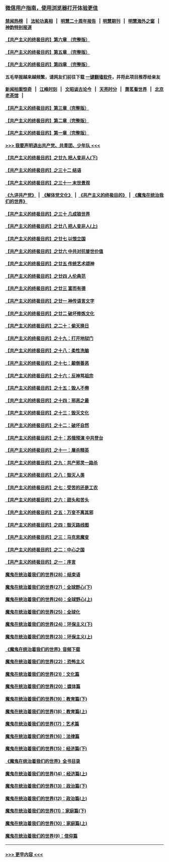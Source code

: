 ### [微信用户指南，使用浏览器打开体验更佳](https://github.com/gfw-breaker/banned-news1/blob/master/indexes/wechat-guide.md?t=0)
#### [禁闻热榜](热点新闻.md?t=0)  &nbsp;&nbsp;|&nbsp;&nbsp; [法轮功真相](https://github.com/gfw-breaker/truth/blob/master/README.md?t=0) &nbsp;&nbsp;|&nbsp;&nbsp; [明慧二十周年报告](https://github.com/gfw-breaker/mh-reports/blob/master/README.md?t=0) &nbsp;&nbsp;|&nbsp;&nbsp;[明慧期刊](https://github.com/gfw-breaker/mh-qikan) &nbsp;&nbsp;|&nbsp;&nbsp; [明慧海外之窗](https://github.com/gfw-breaker/mh-news/blob/master/README.md?t=0) &nbsp;&nbsp;|&nbsp;&nbsp; [神韵特别报道](https://github.com/gfw-breaker/mh-news/blob/master/shenyun.md?t=0)
#### [【共产主义的终极目的】第六章 （完整版）](../pages/nsc422/n11428913.md?t=02120033) 
#### [【共产主义的终极目的】第五章 （完整版）](../pages/nsc422/n11428912.md?t=02120033) 
#### [【共产主义的终极目的】第四章 （完整版）](../pages/nsc422/n11428907.md?t=02120033) 
#### 五毛举报越来越频繁，请网友们前往下载 [一键翻墙软件](https://github.com/gfw-breaker/ssr-accounts)，并将此项目推荐给亲友
#### [新闻拍案惊奇](https://github.com/gfw-breaker/banned-news1/blob/master/pages/link4.md) &nbsp;&nbsp;|&nbsp;&nbsp; [江峰时刻](https://github.com/gfw-breaker/banned-news1/blob/master/pages/link4.md) &nbsp;&nbsp;|&nbsp;&nbsp; [文昭谈古论今](https://github.com/gfw-breaker/banned-news1/blob/master/pages/link4.md) &nbsp;&nbsp;|&nbsp;&nbsp; [天亮时分](https://github.com/gfw-breaker/banned-news1/blob/master/pages/link4.md) &nbsp;&nbsp;|&nbsp;&nbsp; [萧茗看世界](https://github.com/gfw-breaker/banned-news1/blob/master/pages/link4.md) &nbsp;&nbsp;|&nbsp;&nbsp; [北京老茶馆](https://github.com/gfw-breaker/banned-news1/blob/master/pages/link4.md) &nbsp;&nbsp;|&nbsp;&nbsp; 
#### [【共产主义的终极目的】第三章（完整版）](../pages/nsc422/n11428848.md?t=02120033) 
#### [【共产主义的终极目的】第二章（完整版）](../pages/nsc422/n11428831.md?t=02120033) 
#### [【共产主义的终极目的】第一章（完整版）](../pages/nsc422/n11417651.md?t=02120033) 
#### [>>> 我要声明退出共产党、共青团、少年队 <<<](https://github.com/begood0513/goodnews/blob/master/quit/letter.md) 
#### [【共产主义的终极目的】之廿九 把人变非人(下)](../pages/nsc422/n11344140.md?t=02120033) 
#### [【共产主义的终极目的】之三十二 结语](../pages/nsc422/n11360535.md?t=02120033) 
#### [【共产主义的终极目的】之三十一 末世景观](../pages/nsc422/n11351129.md?t=02120033) 
#### [《九评共产党》](https://github.com/begood0513/9ping.md/blob/master/README.md) &nbsp;|&nbsp; [《解体党文化》](../../../../jtdwh.md/blob/master/README.md)  &nbsp;|&nbsp; [《共产主义的终极目的》](../../../../gczydzjmd.md/blob/master/README.md) &nbsp;|&nbsp; [《魔鬼在统治我们的世界》](../../../../mgztzwmdsj.md/blob/master/README.md) 
#### [【共产主义的终极目的】之三十 几成狼世界](../pages/nsc422/n11348280.md?t=02120033) 
#### [【共产主义的终极目的】之廿八 把人变非人(上)](../pages/nsc422/n11340492.md?t=02120033) 
#### [【共产主义的终极目的】之廿七 以恨立国](../pages/nsc422/n11336944.md?t=02120033) 
#### [【共产主义的终极目的】之廿六 中共对抗普世价值](../pages/nsc422/n11324785.md?t=02120033) 
#### [【共产主义的终极目的】之廿五 传统艺术颂神](../pages/nsc422/n11296396.md?t=02120033) 
#### [【共产主义的终极目的】之廿四 人伦典范](../pages/nsc422/n11296397.md?t=02120033) 
#### [【共产主义的终极目的】之廿三 富而有德](../pages/nsc422/n11283598.md?t=02120033) 
#### [【共产主义的终极目的】之廿一 神传语言文字](../pages/nsc422/n11263265.md?t=02120033) 
#### [【共产主义的终极目的】之廿二 破坏修炼文化](../pages/nsc422/n11245728.md?t=02120033) 
#### [【共产主义的终极目的】之二十：偷天换日](../pages/nsc422/n11238846.md?t=02120033) 
#### [【共产主义的终极目的】之十九：打开地狱门](../pages/nsc422/n11206376.md?t=02120033) 
#### [【共产主义的终极目的】之十八：柔性洗脑](../pages/nsc422/n11199994.md?t=02120033) 
#### [【共产主义的终极目的】之十七：颠倒善恶](../pages/nsc422/n11179782.md?t=02120033) 
#### [【共产主义的终极目的】之十六：反神骂祖宗](../pages/nsc422/n11166798.md?t=02120033) 
#### [【共产主义的终极目的】之十五：毁人不倦](../pages/nsc422/n11166792.md?t=02120033) 
#### [【共产主义的终极目的】之十四：邪恶之最](../pages/nsc422/n11150249.md?t=02120033) 
#### [【共产主义的终极目的】之十三：毁灭文化](../pages/nsc422/n11135227.md?t=02120033) 
#### [【共产主义的终极目的】之十二：破坏自然](../pages/nsc422/n11135214.md?t=02120033) 
#### [【共产主义的终极目的】之十：苏俄预演 中共登台](../pages/nsc422/n11118424.md?t=02120033) 
#### [【共产主义的终极目的】之十一：屠杀精英](../pages/nsc422/n11118442.md?t=02120033) 
#### [【共产主义的终极目的】之九：共产邪灵一路杀](../pages/nsc422/n11114139.md?t=02120033) 
#### [【共产主义的终极目的】之八：毁灭人类](../pages/nsc422/n11108503.md?t=02120033) 
#### [【共产主义的终极目的】之七：受苦的还是工农](../pages/nsc422/n11101809.md?t=02120033) 
#### [【共产主义的终极目的】之六：甜头和苦头](../pages/nsc422/n11096971.md?t=02120033) 
#### [【共产主义的终极目的】之五：万变不离其邪](../pages/nsc422/n11091285.md?t=02120033) 
#### [【共产主义的终极目的】之四：毁灭路线图](../pages/nsc422/n11086284.md?t=02120033) 
#### [【共产主义的终极目的】之三：马克思魔变](../pages/nsc422/n11061941.md?t=02120033) 
#### [【共产主义的终极目的】之二：中心之国](../pages/nsc422/n11047728.md?t=02120033) 
#### [【共产主义的终极目的】之一：序言](../pages/nsc422/n11086077.md?t=02120033) 
#### [魔鬼在统治着我们的世界(28)：结束语](../pages/nsc422/n10936246.md?t=02120033) 
#### [魔鬼在统治着我们的世界(27)：全球野心(下)](../pages/nsc422/n10928319.md?t=02120033) 
#### [魔鬼在统治着我们的世界(26)：全球野心(上)](../pages/nsc422/n10900318.md?t=02120033) 
#### [魔鬼在统治着我们的世界(25)：全球化](../pages/nsc422/n10788205.md?t=02120033) 
#### [魔鬼在统治着我们的世界(24)：环保主义(下)](../pages/nsc422/n10695307.md?t=02120033) 
#### [魔鬼在统治着我们的世界(23)：环保主义(上)](../pages/nsc422/n10688613.md?t=02120033) 
#### [《魔鬼在统治着我们的世界》音频下载](../pages/nsc422/n10635553.md?t=02120033) 
#### [魔鬼在统治着我们的世界(22)：恐怖主义](../pages/nsc422/n10614727.md?t=02120033) 
#### [魔鬼在统治着我们的世界(21)：文化篇](../pages/nsc422/n10597706.md?t=02120033) 
#### [魔鬼在统治着我们的世界(20)：媒体篇](../pages/nsc422/n10586579.md?t=02120033) 
#### [魔鬼在统治着我们的世界(19)：教育篇(下)](../pages/nsc422/n10564808.md?t=02120033) 
#### [魔鬼在统治着我们的世界(18)：教育篇(上)](../pages/nsc422/n10526970.md?t=02120033) 
#### [魔鬼在统治着我们的世界(17)：艺术篇](../pages/nsc422/n10499093.md?t=02120033) 
#### [魔鬼在统治着我们的世界(16)：法律篇](../pages/nsc422/n10485969.md?t=02120033) 
#### [魔鬼在统治着我们的世界(15)：经济篇(下)](../pages/nsc422/n10469975.md?t=02120033) 
#### [《魔鬼在统治着我们的世界》全书目录](../pages/nsc422/n10464261.md?t=02120033) 
#### [魔鬼在统治着我们的世界(14)：经济篇(上)](../pages/nsc422/n10457370.md?t=02120033) 
#### [魔鬼在统治着我们的世界(13)：政治篇(下)](../pages/nsc422/n10448270.md?t=02120033) 
#### [魔鬼在统治着我们的世界(12)：政治篇(上)](../pages/nsc422/n10444576.md?t=02120033) 
#### [魔鬼在统治着我们的世界(11)：家庭篇(下)](../pages/nsc422/n10440961.md?t=02120033) 
#### [魔鬼在统治着我们的世界(10)：家庭篇(上)](../pages/nsc422/n10435448.md?t=02120033) 
#### [魔鬼在统治着我们的世界(9)：信仰篇](../pages/nsc422/n10432159.md?t=02120033) 

----
#### [ >>> 更早内容 <<< ](../indexes/nsc422-earlier.md)
